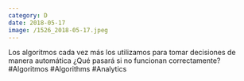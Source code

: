 ```yaml
--- 
category: D 
date: 2018-05-17 
image: /1526_2018-05-17.jpeg 
--- 
```


Los algoritmos cada vez más los utilizamos para tomar decisiones de manera automática ¿Qué pasará si no funcionan correctamente? #Algoritmos #Algorithms #Analytics